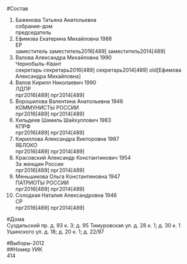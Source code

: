 #Состав  
1. Баженова Татьяна Анатольевна  
    собрание-дом  
    председатель  
2. Ефимова Екатерина Михайловна 1988  
    ЕР  
    заместитель заместитель2016[489] заместитель2014[489]  
3. Валова Александра Михайловна 1990  
    Чернобыль-Квант  
    секретарь секретарь2016[489] секретарь2014[489] old[Ефимова Александра Михайловна]  
4. Валов Кирилл Николаевич 1990  
    ЛДПР  
    прг2016[489] прг2014[489]  
5. Ворошилова Валентина Анатольевна 1946  
    КОММУНИСТЫ РОССИИ  
    прг2016[489] прг2014[489]  
6. Кильдеев Шамиль Шайхуллович 1983  
    КПРФ  
    прг2016[489] прг2014[489]  
7. Кириллова Александра Викторовна 1987  
    ЯБЛОКО  
    прг2016[489] прг2014[489]  
8. Красовский Александр Константинович 1954  
    За женщин России  
    прг2016[489] прг2014[489]  
9. Меньшикова Ольга Константиновна 1947  
    ПАТРИОТЫ РОССИИ  
    прг2016[489] прг2014[489]  
10. Солодкая Наталия Александровна 1946  
    СР  
    прг2016[489] прг2014[489]  
  
#Дома  
Суздальский пр. д. 93 к. 3; д. 95 Тимуровская ул. д. 28 к. 1; д. 30 к. 1 Ушинского ул. д. 18; д. 20 к. 1; д. 22/97  
  
#Выборы-2012  
##Номер УИК  
414  

